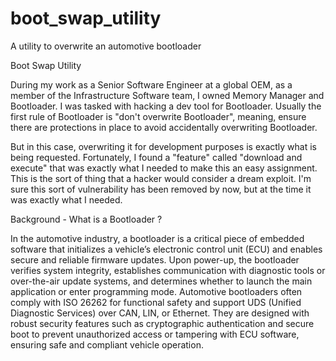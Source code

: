# boot_swap_utility
A utility to overwrite an automotive bootloader

Boot Swap Utility

During my work as a Senior Software Engineer at a global OEM, as a member of the Infrastructure Software team, I owned Memory Manager and Bootloader. I was tasked with hacking a dev tool for Bootloader. Usually the first rule of Bootloader is "don't overwrite Bootloader", meaning, ensure there are protections in place to avoid accidentally overwriting Bootloader.

But in this case, overwriting it for development purposes is exactly what is being requested. Fortunately, I found a "feature" called "download and execute" that was exactly what I needed to make this an easy assignment. This is the sort of thing that a hacker would consider a dream exploit. I'm sure this sort of vulnerability has been removed by now, but at the time it was exactly what I needed.

Background - What is a Bootloader ?

In the automotive industry, a bootloader is a critical piece of embedded software that initializes a vehicle’s electronic control unit (ECU) and enables secure and reliable firmware updates. Upon power-up, the bootloader verifies system integrity, establishes communication with diagnostic tools or over-the-air update systems, and determines whether to launch the main application or enter programming mode. Automotive bootloaders often comply with ISO 26262 for functional safety and support UDS (Unified Diagnostic Services) over CAN, LIN, or Ethernet. They are designed with robust security features such as cryptographic authentication and secure boot to prevent unauthorized access or tampering with ECU software, ensuring safe and compliant vehicle operation.


